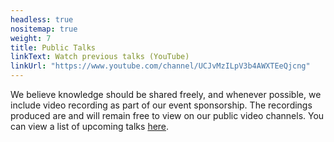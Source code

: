 ```yaml
---
headless: true
nositemap: true
weight: 7
title: Public Talks
linkText: Watch previous talks (YouTube)
linkUrl: "https://www.youtube.com/channel/UCJvMzILpV3b4AWXTEeQjcng"
---
```

We believe knowledge should be shared freely, and whenever possible, we include video recording as part of our event sponsorship. The recordings produced are and will remain free to view on our public video channels. You can view a list of upcoming talks [here](https://github.com/protocol/research/blob/master/research-events/research-seminars.md).
